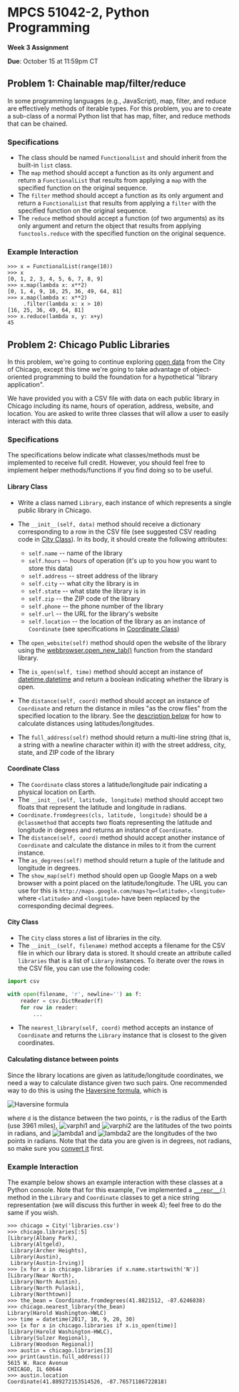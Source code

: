 # MPCS 51042-2, Python Programming

**Week 3 Assignment**

**Due**: October 15 at 11:59pm CT

## Problem 1: Chainable map/filter/reduce

In some programming languages (e.g., JavaScript), map, filter, and reduce are effectively methods of iterable types. For this problem, you are to create a sub-class of a normal Python list that has map, filter, and reduce methods that can be chained.

### Specifications

- The class should be named `FunctionalList` and should inherit from the built-in `list` class.
- The `map` method should accept a function as its only argument  and return a `FunctionalList` that results from applying a `map` with the specified function on the original sequence.
- The `filter` method should accept a function as its only argument and return a `FunctionalList` that results from applying a `filter` with the specified function on the original sequence.
- The `reduce` method should accept a function (of two arguments) as its only argument and return the object that results from applying `functools.reduce` with the specified function on the original sequence.

### Example Interaction

```pycon
>>> x = FunctionalList(range(10))
>>> x
[0, 1, 2, 3, 4, 5, 6, 7, 8, 9]
>>> x.map(lambda x: x**2)
[0, 1, 4, 9, 16, 25, 36, 49, 64, 81]
>>> x.map(lambda x: x**2)
     .filter(lambda x: x > 10)
[16, 25, 36, 49, 64, 81]
>>> x.reduce(lambda x, y: x+y)
45
```

## Problem 2: Chicago Public Libraries

In this problem, we're going to continue exploring [open data](https://data.cityofchicago.org) from the City of Chicago, except this time we're going to take advantage of object-oriented programming to build the foundation for a hypothetical "library application".

We have provided you with a CSV file with data on each public library in Chicago including its name, hours of operation, address, website, and location. You are asked to write three classes that will allow a user to easily interact with this data.

### Specifications

The specifications below indicate what classes/methods must be implemented to receive full credit. However, you should feel free to implement helper methods/functions if you find doing so to be useful.

#### Library Class

- Write a class named `Library`, each instance of which represents a single public library in Chicago.
- The `__init__(self, data)` method should receive a dictionary corresponding to a row in the CSV file (see suggested CSV reading code in [City Class](#city-class)). In its body, it should create the following attributes:

  - `self.name` -- name of the library
  - `self.hours` -- hours of operation (it's up to you how you want to store this data)
  - `self.address` -- street address of the library
  - `self.city` -- what city the library is in
  - `self.state` -- what state the library is in
  - `self.zip` -- the ZIP code of the library
  - `self.phone` -- the phone number of the library
  - `self.url` -- the URL for the library's website
  - `self.location` -- the location of the library as an instance of
    `Coordinate` (see specifications in [Coordinate Class](#coordinate-class))

- The `open_website(self)` method should open the website of the library using the [webbrowser.open_new_tab()](https://docs.python.org/3/library/webbrowser.html#webbrowser.open_new_tab) function from the standard library.
- The `is_open(self, time)` method should accept an instance of [datetime.datetime](https://docs.python.org/3/library/datetime.html#datetime.datetime) and return a boolean indicating whether the library is open.
- The `distance(self, coord)` method should accept an instance of `Coordinate` and return the distance in miles "as the crow flies" from the specified location to the library. See the [description below](#calculating-distance-between-points) for how to calculate distances using latitudes/longitudes.
- The `full_address(self)` method should return a multi-line string (that is, a string with a newline character within it) with the street address, city, state, and ZIP code of the library

#### Coordinate Class

- The `Coordinate` class stores a latitude/longitude pair indicating a physical location on Earth.
- The `__init__(self, latitude, longitude)` method should accept two floats that represent the latitude and longitude in radians.
- `Coordinate.fromdegrees(cls, latitude, longitude)` should be a `@classmethod` that accepts two floats representing the latitude and longitude in degrees and returns an instance of `Coordinate`.
- The `distance(self, coord)` method should accept another instance of `Coordinate` and calculate the distance in miles to it from the current instance.
- The `as_degrees(self)` method should return a tuple of the latitude and longitude in degrees.
- The `show_map(self)` method should open up Google Maps on a web browser with a point placed on the latitude/longitude. The URL you can use for this is `http://maps.google.com/maps?q=<latitude>,<longitude>` where `<latitude>` and `<longitude>` have been replaced by the corresponding decimal degrees.

#### City Class

- The `City` class stores a list of libraries in the city.
- The `__init__(self, filename)` method accepts a filename for the CSV file in which our library data is stored. It should create an attribute called `libraries` that is a list of `Library` instances. To iterate over the rows in the CSV file, you can use the following code:

```python
import csv

with open(filename, 'r', newline='') as f:
    reader = csv.DictReader(f)
    for row in reader:
        ...
```

- The `nearest_library(self, coord)` method accepts an instance of `Coordinate` and returns the `Library` instance that is closest to the given coordinates.

#### Calculating distance between points

Since the library locations are given as latitude/longitude coordinates, we need a way to calculate distance given two such pairs. One recommended way to do this is using the [Haversine formula](https://en.wikipedia.org/wiki/Haversine_formula), which is

![Haversine formula](http://latex2png.com/output//latex_864209a59a6d48323e698d6899ee6f06.png)

where `d` is the distance between the two points, `r` is the radius of the Earth (use 3961 miles), ![varphi1](http://latex2png.com/output//latex_a4acc5e8a6c299501f90c28a2ddee69a.png) and ![varphi2](http://latex2png.com/output//latex_7256d5a2af8a38823209a802a4b923ab.png) are the latitudes of the two points in radians, and ![lambda1](http://latex2png.com/output//latex_3b3fb8151d8990dfafdc7954410136ff.png) and ![lambda2](http://latex2png.com/output//latex_e3ca12d2ef3a5f3b30188840c05480c7.png) are the longitudes of the two points in radians. Note that the data you are given is in degrees, not radians, so make sure you [convert it](https://en.wikipedia.org/wiki/Radian#Conversion_between_radians_and_degrees) first.

### Example Interaction

The example below shows an example interaction with these classes at a Python console. Note that for this example, I've implemented a [`__repr__()`](https://docs.python.org/3/reference/datamodel.html#object.__repr__) method in the `Library` and `Coordinate` classes to get a nice string representation (we will discuss this further in week 4); feel free to do the same if you wish.

```pycon
>>> chicago = City('libraries.csv')
>>> chicago.libraries[:5]
[Library(Albany Park),
 Library(Altgeld),
 Library(Archer Heights),
 Library(Austin),
 Library(Austin-Irving)]
>>> [x for x in chicago.libraries if x.name.startswith('N')]
[Library(Near North),
 Library(North Austin),
 Library(North Pulaski),
 Library(Northtown)]
>>> the_bean = Coordinate.fromdegrees(41.8821512, -87.6246838)
>>> chicago.nearest_library(the_bean)
Library(Harold Washington-HWLC)
>>> time = datetime(2017, 10, 9, 20, 30)
>>> [x for x in chicago.libraries if x.is_open(time)]
[Library(Harold Washington-HWLC),
 Library(Sulzer Regional),
 Library(Woodson Regional)]
>>> austin = chicago.libraries[3]
>>> print(austin.full_address())
5615 W. Race Avenue
CHICAGO, IL 60644
>>> austin.location
Coordinate(41.889272153514526, -87.76571186722818)
```